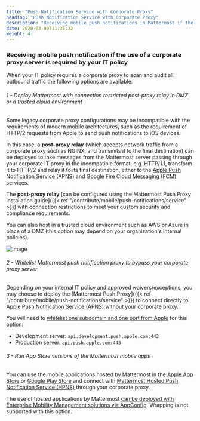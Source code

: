 ```yaml
---
title: "Push Notification Service with Corporate Proxy"
heading: "Push Notification Service with Corporate Proxy"
description: "Receiving mobile push notifications in Mattermost if the use of a corporate proxy server is required by your IT policy."
date: 2020-03-09T11:35:32
weight: 4
---
```


### Receiving mobile push notification if the use of a corporate proxy server is required by your IT policy

When your IT policy requires a corporate proxy to scan and audit all outbound traffic the following options are available:

###### 1 - Deploy Mattermost with connection restricted post-proxy relay in DMZ or a trusted cloud environment

Some legacy corporate proxy configurations may be incompatible with the requirements of modern mobile architectures, such as the requirement of HTTP/2 requests from Apple to send push notifications to iOS devices.

In this case, a **post-proxy relay** (which accepts network traffic from a corporate proxy such as NGINX, and transmits it to the final destination) can be deployed to take messages from the Mattermost server passing through your corporate IT proxy in the incompatible format, e.g. HTTP/1.1, transform it to HTTP/2 and relay it to its final destination, either to the [Apple Push Notification Service (APNS)](https://developer.apple.com/library/archive/documentation/NetworkingInternet/Conceptual/RemoteNotificationsPG/APNSOverview.html#//apple_ref/doc/uid/TP40008194-CH8-SW1) and [Google Fire Cloud Messaging (FCM)](https://firebase.google.com/docs/cloud-messaging) services.

The **post-proxy relay** [can be configured using the Mattermost Push Proxy installation guide]({{< ref "/contribute/mobile/push-notifications/service" >}}) with connection restrictions to meet your custom security and compliance requirements.

You can also host in a trusted cloud environment such as AWS or Azure in place of a DMZ (this option may depend on your organization's internal policies).

![image](/img/mobile/post-proxy-relay.png)

###### 2 - Whitelist Mattermost push notification proxy to bypass your corporate proxy server

Depending on your internal IT policy and approved waivers/exceptions, you may choose to deploy the [Mattermost Push Proxy]({{< ref "/contribute/mobile/push-notifications/service" >}}) to connect directly to [Apple Push Notification Service (APNS)](https://developer.apple.com/library/archive/documentation/NetworkingInternet/Conceptual/RemoteNotificationsPG/APNSOverview.html#//apple_ref/doc/uid/TP40008194-CH8-SW1) without your corporate proxy.

You will need to [whitelist one subdomain and one port from Apple](https://developer.apple.com/library/archive/documentation/NetworkingInternet/Conceptual/RemoteNotificationsPG/CommunicatingwithAPNs.html#//apple_ref/doc/uid/TP40008194-CH11-SW1) for this option:

 - Development server: `api.development.push.apple.com:443`
 - Production server: `api.push.apple.com:443`

###### 3 - Run App Store versions of the Mattermost mobile apps

You can use the mobile applications hosted by Mattermost in the [Apple App Store](https://apps.apple.com/ca/app/mattermost/id1257222717) or [Google Play Store](https://play.google.com/store/apps/details?id=com.mattermost.rn) and connect with [Mattermost Hosted Push Notification Service (HPNS)](https://docs.mattermost.com/deploy/mobile-hpns.html) through your corporate proxy.

The use of hosted applications by Mattermost [can be deployed with Enterprise Mobility Management solutions via AppConfig](https://docs.mattermost.com/deploy/mobile-appconfig.html). Wrapping is not supported with this option.
